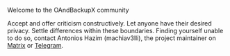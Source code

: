 Welcome to the OAndBackupX community

Accept and offer criticism constructively. Let anyone have their desired privacy.
Settle differences within these boundaries.
Finding yourself unable to do so, contact Antonios Hazim (machiav3lli), the project maintainer on [Matrix](https://matrix.to/#/!PiXJUneYCnkWAjekqX:matrix.org?via=matrix.org) or [Telegram](https://t.me/OAndBackupX).

